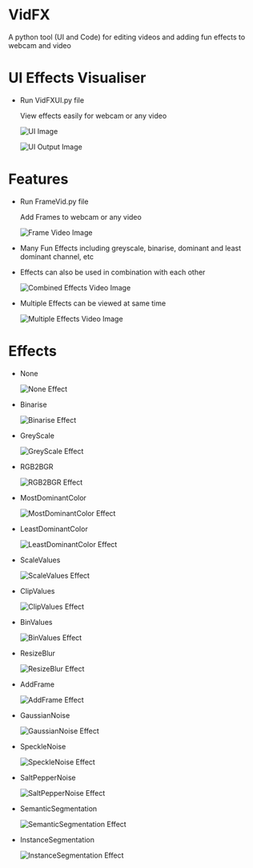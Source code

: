 # VidFX
 A python tool (UI and Code) for editing videos and adding fun effects to webcam and video

# UI Effects Visualiser
   
   - Run VidFXUI.py file
   
     View effects easily for webcam or any video

     ![UI Image](DocImages/UI.PNG)

     ![UI Output Image](DocImages/UIOutput.PNG)

# Features

   - Run FrameVid.py file
   
     Add Frames to webcam or any video

     ![Frame Video Image](GeneratedVisualisations/FrameEffect_1.gif)

   - Many Fun Effects including greyscale, binarise, dominant and least dominant channel, etc
   
   - Effects can also be used in combination with each other

     ![Combined Effects Video Image](GeneratedVisualisations/EffectCombination_1.gif)

   - Multiple Effects can be viewed at same time

     ![Multiple Effects Video Image](GeneratedVisualisations/MultipleEffects_1.gif)

# Effects

   - None

     ![None Effect](GeneratedVisualisations/Effects/Effect_None.jpg)

   - Binarise

     ![Binarise Effect](GeneratedVisualisations/Effects/Effect_Binarise.jpg)

   - GreyScale

     ![GreyScale Effect](GeneratedVisualisations/Effects/Effect_GreyScale.jpg)

   - RGB2BGR

     ![RGB2BGR Effect](GeneratedVisualisations/Effects/Effect_RGB2BGR.jpg)

   - MostDominantColor

     ![MostDominantColor Effect](GeneratedVisualisations/Effects/Effect_MostDominantColor.jpg)

   - LeastDominantColor

     ![LeastDominantColor Effect](GeneratedVisualisations/Effects/Effect_LeastDominantColor.jpg)

   - ScaleValues

     ![ScaleValues Effect](GeneratedVisualisations/Effects/Effect_ScaleValues.jpg)

   - ClipValues

     ![ClipValues Effect](GeneratedVisualisations/Effects/Effect_ClipValues.jpg)

   - BinValues

     ![BinValues Effect](GeneratedVisualisations/Effects/Effect_BinValues.jpg)

   - ResizeBlur

     ![ResizeBlur Effect](GeneratedVisualisations/Effects/Effect_ResizeBlur.jpg)

   - AddFrame

     ![AddFrame Effect](GeneratedVisualisations/Effects/Effect_AddFrame.jpg)

   - GaussianNoise

     ![GaussianNoise Effect](GeneratedVisualisations/Effects/Effect_GaussianNoise.jpg)

   - SpeckleNoise

     ![SpeckleNoise Effect](GeneratedVisualisations/Effects/Effect_SpeckleNoise.jpg)

   - SaltPepperNoise

     ![SaltPepperNoise Effect](GeneratedVisualisations/Effects/Effect_SaltPepperNoise.jpg)

   - SemanticSegmentation

     ![SemanticSegmentation Effect](GeneratedVisualisations/Effects/Effect_SemanticSegmentation.jpg)

   - InstanceSegmentation

     ![InstanceSegmentation Effect](GeneratedVisualisations/Effects/Effect_InstanceSegmentation.jpg)